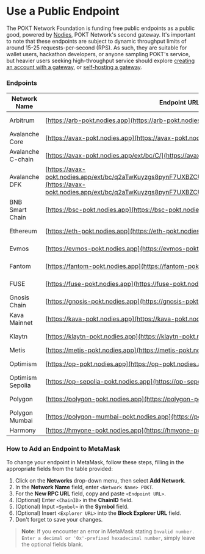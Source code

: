 # Use a Public Endpoint

The POKT Network Foundation is funding free public endpoints as a public good, powered by [Nodies](use-a-gateway/nodies.md), POKT Network's second gateway. It's important to note that these endpoints are subject to dynamic throughput limits of around 15-25 requests-per-second (RPS). As such, they are suitable for wallet users, hackathon developers, or anyone sampling POKT's service, but heavier users seeking high-throughput service should explore [creating an account with a gateway](use-a-gateway/), or [self-hosting a gateway](../gateways/host-a-gateway/).

### Endpoints

| Network Name      | Endpoint URL                                                                                                                                                                           | ChainID | Symbol | Explorer    | URL                                                                          |
| ----------------- | -------------------------------------------------------------------------------------------------------------------------------------------------------------------------------------- | ------- | ------ | ----------- | ---------------------------------------------------------------------------- |
| Arbitrum          | [https://arb-pokt.nodies.app](https://arb-pokt.nodies.app)                                                                                                                             | 42161   | ARB    | Arbiscan    | [https://arbiscan.io](https://arbiscan.io)                                   |
| Avalanche Core    | [https://avax-pokt.nodies.app](https://avax-pokt.nodies.app)                                                                                                                           | 43114   | AVAX   | CChain      | [https://cchain.explorer.avax.network](https://cchain.explorer.avax.network) |
| Avalanche C-chain | [https://avax-pokt.nodies.app/ext/bc/C/](https://avax-pokt.nodies.app/ext/bc/C/rpc)                                                                                                    |         |        |             |                                                                              |
| Avalanche DFK     | [https://avax-pokt.nodies.app/ext/bc/q2aTwKuyzgs8pynF7UXBZCU7DejbZbZ6EUyHr3JQzYgwNPUPi/rpc](https://avax-pokt.nodies.app/ext/bc/q2aTwKuyzgs8pynF7UXBZCU7DejbZbZ6EUyHr3JQzYgwNPUPi/rpc) |         |        |             |                                                                              |
| BNB Smart Chain   | [https://bsc-pokt.nodies.app](https://bsc-pokt.nodies.app)                                                                                                                             | 56      | BNB    | Bscscan     | [https://bscscan.com](https://bscscan.com)                                   |
| Ethereum          | [https://eth-pokt.nodies.app](https://eth-pokt.nodies.app)                                                                                                                             | 1       | ETH    | Etherscan   | [https://etherscan.io](https://etherscan.io)                                 |
| Evmos             | [https://evmos-pokt.nodies.app](https://evmos-pokt.nodies.app)                                                                                                                         | 9001    | EVMOS  | EVM         | [https://evm.evmos.org](https://evm.evmos.org)                               |
| Fantom            | [https://fantom-pokt.nodies.app](https://fantom-pokt.nodies.app)                                                                                                                       | 250     | FTM    | Ftmscan     | [https://ftmscan.com](https://ftmscan.com)                                   |
| FUSE              | [https://fuse-pokt.nodies.app](https://fuse-pokt.nodies.app)                                                                                                                           | 122     | FUSE   | Explorer    | [https://explorer.fuse.io](https://explorer.fuse.io)                         |
| Gnosis Chain      | [https://gnosis-pokt.nodies.app](https://gnosis-pokt.nodies.app)                                                                                                                       | 100     | xDAI   | Blockscout  | [https://blockscout.com/poa/xdai](https://blockscout.com/poa/xdai)           |
| Kava Mainnet      | [https://kava-pokt.nodies.app](https://kava-pokt.nodies.app)                                                                                                                           | 2222    | KAVA   | Explorer    | [https://explorer.kava.io](https://explorer.kava.io/)                        |
| Klaytn            | [https://klaytn-pokt.nodies.app](https://klaytn-pokt.nodies.app)                                                                                                                       | 8217    | KLAY   | Scope       | [https://scope.klaytn.com](https://scope.klaytn.com)                         |
| Metis             | [https://metis-pokt.nodies.app](https://metis-pokt.nodies.app)                                                                                                                         |         |        |             |                                                                              |
| Optimism          | [https://op-pokt.nodies.app](https://op-pokt.nodies.app)                                                                                                                               | 10      | ETH    | Optimistic  | [https://optimistic.etherscan.io](https://optimistic.etherscan.io)           |
| Optimism Sepolia  | [https://op-sepolia-pokt.nodies.app](https://op-sepolia-pokt.nodies.app)                                                                                                               |         |        |             |                                                                              |
| Polygon           | [https://polygon-pokt.nodies.app](https://polygon-pokt.nodies.app)                                                                                                                     | 137     | MATIC  | Polygonscan | [https://polygonscan.com](https://polygonscan.com)                           |
| Polygon Mumbai    | [https://polygon-mumbai-pokt.nodies.app](https://polygon-mumbai-pokt.nodies.app)                                                                                                       |         |        |             |                                                                              |
| Harmony           | [https://hmyone-pokt.nodies.app](https://hmyone-pokt.nodies.app)                                                                                                                       |         |        |             |                                                                              |

### How to Add an Endpoint to MetaMask

To change your endpoint in MetaMask, follow these steps, filling in the appropriate fields from the table provided:

1. Click on the **Networks** drop-down menu, then select **Add Network**.
2. In the **Network Name** field, enter `<Network Name> POKT`.
3. For the **New RPC URL** field, copy and paste `<Endpoint URL>`.
4. (Optional) Enter `<ChainID>` in the **ChainID** field.
5. (Optional) Input `<Symbol>` in the **Symbol** field.
6. (Optional) Insert `<Explorer URL>` into the **Block Explorer URL** field.
7. Don't forget to save your changes.

> **Note**: If you encounter an error in MetaMask stating `Invalid number. Enter a decimal or '0x'-prefixed hexadecimal number`, simply leave the optional fields blank.
